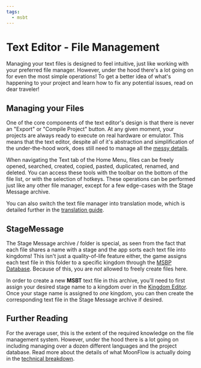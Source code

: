 ```yaml
---
tags:
  - msbt
---
```

# Text Editor - File Management
Managing your text files is designed to feel intuitive, just like working with your preferred file manager. However, under the hood there's a lot going on for even the most simple operations! To get a better idea of what's happening to your project and learn how to fix any potential issues, read on dear traveler!

## Managing your Files
One of the core components of the text editor's design is that there is never an "Export" or "Compile Project" button. At any given moment, your projects are always ready to execute on real hardware or emulator. This means that the text editor, despite all of it's abstraction and simplification of the under-the-hood work, does still need to manage all the [messy details](technical.md).

When navigating the Text tab of the Home Menu, files can be freely opened, searched, created, copied, pasted, duplicated, renamed, and deleted. You can access these tools with the toolbar on the bottom of the file list, or with the selection of hotkeys. These operations can be performed just like any other file manager, except for a few edge-cases with the Stage Message archive.

You can also switch the text file manager into translation mode, which is detailed further in the [translation guide](translations.md).

## StageMessage
The Stage Message archive / folder is special, as seen from the fact that each file shares a name with a stage and the app sorts each text file into kingdoms! This isn't just a quality-of-life feature either, the game assigns each text file in this folder to a specific kingdom through the [MSBP Database](technical.md#CTI1). Because of this, you are *not* allowed to freely create files here.

In order to create a new **MSBT** text file in this archive, you'll need to first assign your desired stage name to a kingdom over in the [Kingdom Editor](../kingdoms/basics_kingdoms.md). Once your stage name is assigned to *one* kingdom, you can then create the corresponding text file in the Stage Message archive if desired.

## Further Reading
For the average user, this is the extent of the required knowledge on the file management system. However, under the hood there is a lot going on including managing over a dozen different languages and the project database. Read more about the details of what MoonFlow is actually doing in the [technical breakdown](technical.md).